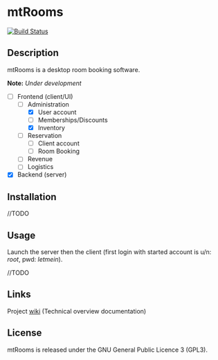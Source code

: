 # mtRooms

[![Build Status](https://travis-ci.org/BBKbeam/mtRooms.svg?branch=master)](https://travis-ci.org/BBKbeam/mtRooms)

## Description

mtRooms is a desktop room booking software.

__Note:__ _Under development_

- [ ] Frontend (client/UI)
    -  [ ] Administration
        -  [x] User account
        -  [ ] Memberships/Discounts
        -  [x] Inventory
    -  [ ] Reservation
        -  [ ] Client account
        -  [ ] Room Booking
    - [ ] Revenue
    - [ ] Logistics
- [x] Backend (server)

## Installation

//TODO

## Usage

Launch the server then the client (first login with started account is u/n: *root*, pwd: *letmein*).

//TODO

## Links

Project [wiki](https://github.com/BBKbeam/mtRooms/wiki) (Technical overview documentation)

## License

mtRooms is released under the GNU General Public Licence 3 (GPL3).